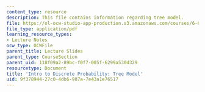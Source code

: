 ```yaml
---
content_type: resource
description: This file contains information regarding tree model.
file: https://ol-ocw-studio-app-production.s3.amazonaws.com/courses/6-042j-mathematics-for-computer-science-spring-2015/9f37894427c04db6987a7e43a1e76517_MIT6_042JS15_tree_model.pdf
file_type: application/pdf
learning_resource_types:
- Lecture Notes
ocw_type: OCWFile
parent_title: Lecture Slides
parent_type: CourseSection
parent_uid: 118f09a2-89bc-f0f7-005f-6299a530d329
resourcetype: Document
title: 'Intro to Discrete Probability: Tree Model'
uid: 9f378944-27c0-4db6-987a-7e43a1e76517
---
```

